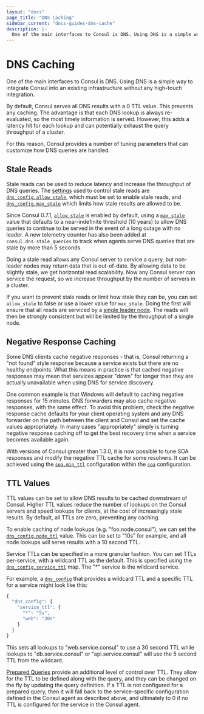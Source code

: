 ```yaml
---
layout: "docs"
page_title: "DNS Caching"
sidebar_current: "docs-guides-dns-cache"
description: |-
  One of the main interfaces to Consul is DNS. Using DNS is a simple way to integrate Consul into an existing infrastructure without any high-touch integration.
---
```


# DNS Caching

One of the main interfaces to Consul is DNS. Using DNS is a simple way to
integrate Consul into an existing infrastructure without any high-touch
integration.

By default, Consul serves all DNS results with a 0 TTL value. This prevents
any caching. The advantage is that each DNS lookup is always re-evaluated,
so the most timely information is served. However, this adds a latency hit
for each lookup and can potentially exhaust the query throughput of a cluster.

For this reason, Consul provides a number of tuning parameters that can
customize how DNS queries are handled.

<a name="stale"></a>
## Stale Reads

Stale reads can be used to reduce latency and increase the throughput
of DNS queries. The [settings](/docs/agent/options.html) used to control stale reads
are [`dns_config.allow_stale`](/docs/agent/options.html#allow_stale),
which must be set to enable stale reads, and [`dns_config.max_stale`](/docs/agent/options.html#max_stale)
which limits how stale results are allowed to be.

Since Consul 0.7.1, [`allow_stale`](/docs/agent/options.html#allow_stale)
is enabled by default, using a [`max_stale`](/docs/agent/options.html#max_stale)
value that defaults to a near-indefinite threshold (10 years) to allow DNS queries to continue to be served in the event
of a long outage with no leader. A new telemetry counter has also been added at
`consul.dns.stale_queries` to track when agents serve DNS queries that are stale
by more than 5 seconds.

Doing a stale read allows any Consul server to
service a query, but non-leader nodes may return data that is
out-of-date. By allowing data to be slightly stale, we get horizontal
read scalability. Now any Consul server can service the request, so we
increase throughput by the number of servers in a cluster.

If you want to prevent
stale reads or limit how stale they can be, you can set `allow_stale`
to false or use a lower value for `max_stale`. Doing the first will ensure that
all reads are serviced by a [single leader node](/docs/internals/consensus.html).
The reads will then be strongly consistent but will be limited by the throughput
of a single node. 

## Negative Response Caching

Some DNS clients cache negative responses - that is, Consul returning a "not
found" style response because a service exists but there are no healthy
endpoints. What this means in practice is that cached negative responses may
mean that services appear "down" for longer than they are actually unavailable
when using DNS for service discovery.

One common example is that Windows will default to caching negative responses
for 15 minutes. DNS forwarders may also cache negative responses, with the same
effect. To avoid this problem, check the negative response cache defaults for
your client operating system and any DNS forwarder on the path between the
client and Consul and set the cache values appropriately. In many cases
"appropriately" simply is turning negative response caching off to get the best
recovery time when a service becomes available again.

With versions of Consul greater than 1.3.0, it is now possible to tune SOA
responses and modify the negative TTL cache for some resolvers. It can
be achieved using the [`soa.min_ttl`](/docs/agent/options.html#soa_min_ttl)
configuration within the [`soa`](/docs/agent/options.html#soa) configuration.

<a name="ttl"></a>
## TTL Values

TTL values can be set to allow DNS results to be cached downstream of Consul. Higher
TTL values reduce the number of lookups on the Consul servers and speed lookups for
clients, at the cost of increasingly stale results. By default, all TTLs are zero,
preventing any caching.

To enable caching of node lookups (e.g. "foo.node.consul"), we can set the
[`dns_config.node_ttl`](/docs/agent/options.html#node_ttl) value. This can be set to
"10s" for example, and all node lookups will serve results with a 10 second TTL.

Service TTLs can be specified in a more granular fashion. You can set TTLs
per-service, with a wildcard TTL as the default. This is specified using the
[`dns_config.service_ttl`](/docs/agent/options.html#service_ttl) map. The "*"
service is the wildcard service.

For example, a [`dns_config`](/docs/agent/options.html#dns_config) that provides
a wildcard TTL and a specific TTL for a service might look like this:

```javascript
{
  "dns_config": {
    "service_ttl": {
      "*": "5s",
      "web": "30s"
    }
  }
}
```

This sets all lookups to "web.service.consul" to use a 30 second TTL
while lookups to "db.service.consul" or "api.service.consul" will use the
5 second TTL from the wildcard.

[Prepared Queries](/api/query.html) provide an additional
level of control over TTL. They allow for the TTL to be defined along with
the query, and they can be changed on the fly by updating the query definition.
If a TTL is not configured for a prepared query, then it will fall back to the
service-specific configuration defined in the Consul agent as described above,
and ultimately to 0 if no TTL is configured for the service in the Consul agent.

